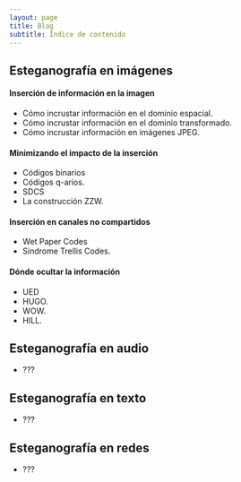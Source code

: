 ```yaml
---
layout: page
title: Blog
subtitle: Índice de contenido
---
```



## Esteganografía en imágenes

#### Inserción de información en la imagen
- Cómo incrustar información en el dominio espacial.
- Cómo incrustar información en el dominio transformado.
- Cómo incrustar información en imágenes JPEG.

#### Minimizando el impacto de la inserción
- Códigos binarios
- Códigos q-arios.
- SDCS
- La construcción ZZW.

#### Inserción en canales no compartidos
- Wet Paper Codes
- Sindrome Trellis Codes.


#### Dónde ocultar la información
- UED
- HUGO.
- WOW. 
- HILL.



## Esteganografía en audio
- ???


## Esteganografía en texto
- ???


## Esteganografía en redes
- ???




